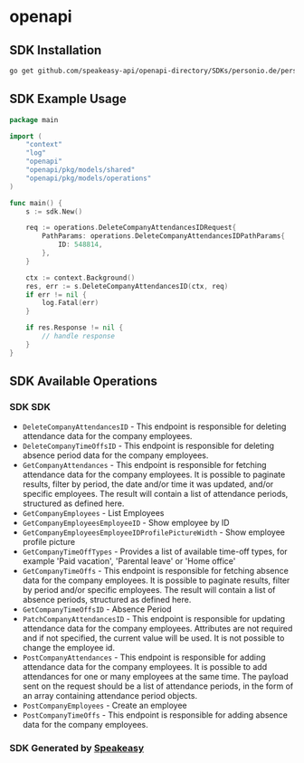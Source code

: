 # openapi

<!-- Start SDK Installation -->
## SDK Installation

```bash
go get github.com/speakeasy-api/openapi-directory/SDKs/personio.de/personnel/1.0/go
```
<!-- End SDK Installation -->

## SDK Example Usage
<!-- Start SDK Example Usage -->
```go
package main

import (
    "context"
    "log"
    "openapi"
    "openapi/pkg/models/shared"
    "openapi/pkg/models/operations"
)

func main() {
    s := sdk.New()

    req := operations.DeleteCompanyAttendancesIDRequest{
        PathParams: operations.DeleteCompanyAttendancesIDPathParams{
            ID: 548814,
        },
    }

    ctx := context.Background()
    res, err := s.DeleteCompanyAttendancesID(ctx, req)
    if err != nil {
        log.Fatal(err)
    }

    if res.Response != nil {
        // handle response
    }
}
```
<!-- End SDK Example Usage -->

<!-- Start SDK Available Operations -->
## SDK Available Operations

### SDK SDK

* `DeleteCompanyAttendancesID` - This endpoint is responsible for deleting attendance data for the company employees.
* `DeleteCompanyTimeOffsID` - This endpoint is responsible for deleting absence period data for the company employees.
* `GetCompanyAttendances` - This endpoint is responsible for fetching attendance data for the company employees. It is possible to paginate results, filter by period, the date and/or time it was updated, and/or specific employees. The result will contain a list of attendance periods, structured as defined here.
* `GetCompanyEmployees` - List Employees
* `GetCompanyEmployeesEmployeeID` - Show employee by ID
* `GetCompanyEmployeesEmployeeIDProfilePictureWidth` - Show employee profile picture
* `GetCompanyTimeOffTypes` - Provides a list of available time-off types, for example 'Paid vacation', 'Parental leave' or 'Home office'
* `GetCompanyTimeOffs` - This endpoint is responsible for fetching absence data for the company employees. It is possible to paginate results, filter by period and/or specific employees. The result will contain a list of absence periods, structured as defined here.
* `GetCompanyTimeOffsID` - Absence Period
* `PatchCompanyAttendancesID` - This endpoint is responsible for updating attendance data for the company employees. Attributes are not required and if not specified, the current value will be used. It is not possible to change the employee id.
* `PostCompanyAttendances` - This endpoint is responsible for adding attendance data for the company employees. It is possible to add attendances for one or many employees at the same time. The payload sent on the request should be a list of attendance periods, in the form of an array containing attendance period objects.
* `PostCompanyEmployees` - Create an employee
* `PostCompanyTimeOffs` - This endpoint is responsible for adding absence data for the company employees.
<!-- End SDK Available Operations -->

### SDK Generated by [Speakeasy](https://docs.speakeasyapi.dev/docs/using-speakeasy/client-sdks)

